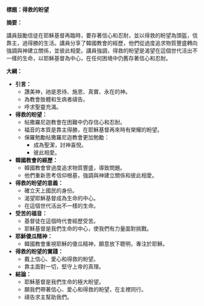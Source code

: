 **標題：得救的盼望**

**摘要：**

講員鼓勵信徒在耶穌基督再臨時，要存著信心和忍耐，並以得救的盼望為頭盔，信靠主，過得勝的生活。講員分享了韓國教會的經歷，他們從過度追求物質豐盛轉向強調與神建立關係，並彼此相愛。講員強調，得救的盼望是渴望在這個世代活出不一樣的生命，以耶穌基督為中心，在任何困境中仍舊存著信心和忍耐。

**大綱：**

* **引言：**
    * 讚美神，祂是恩待、施恩、真實、永在的神。
    * 為教會肢體和生病者禱告。
    * 呼求聖靈充滿。
* **得救的盼望：**
    * 帖撒羅尼迦教會在困難中仍存信心和忍耐。
    * 福音的本質是靠主得勝，在耶穌基督再來時有榮耀的盼望。
    * 保羅勉勵帖撒羅尼迦教會更加勉勵：
        * 成為聖潔，討神喜悅。
        * 彼此相愛。
* **韓國教會的經歷：**
    * 韓國教會曾過度追求物質豐盛，導致問題。
    * 他們重新思考信仰根基，強調與神建立關係和彼此相愛。
* **得救的盼望的意義：**
    * 確立天上國民的身份。
    * 渴望耶穌基督成為生命的中心。
    * 在這個世代活出不一樣的生命。
* **受苦的福音：**
    * 基督徒在這個時代會經歷受苦。
    * 耶穌基督是我們生命的中心，使我們有力量面對挑戰。
* **耶穌傻瓜精神：**
    * 韓國教會重視耶穌的傻瓜精神，願意放下聰明，專注於耶穌。
* **得救的盼望的實踐：**
    * 戴上信心、愛心和得救的盼望。
    * 靠主面對一切，堅守上帝的真理。
* **結論：**
    * 耶穌基督是我們生命的極大盼望。
    * 願我們帶著信心、愛心和得救的盼望，在主裡同行。
    * 禱告求主幫助我們。